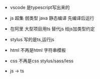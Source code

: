 - vscode 是typescript写出来的
- js 超集 弱类型
  java 静态编译 先编译后运行
- 在阿里 大型项目用ts 替代js
  给js加类型约定
- stylus 
  写的是ts,运行js

- html 不再是html 字符串模板
- css 不再是css stylus/sass/less
- js -> ts